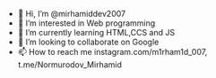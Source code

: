 - 👋 Hi, I’m @mirhamiddev2007
- 👀 I’m interested in Web programming
- 🌱 I’m currently learning HTML,CCS and JS
- 💞️ I’m looking to collaborate on Google
- 📫 How to reach me instagram.com/m1rham1d_007, t.me/Normurodov_Mirhamid

<!---
mirhamiddev2007/mirhamiddev2007 is a ✨ special ✨ repository because its `README.md` (this file) appears on your GitHub profile.
You can click the Preview link to take a look at your changes.
--->
